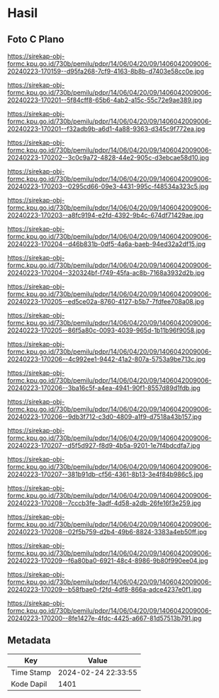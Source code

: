 # Hasil

## Foto C Plano

https://sirekap-obj-formc.kpu.go.id/730b/pemilu/pdpr/14/06/04/20/09/1406042009006-20240223-170159--d95fa268-7cf9-4163-8b8b-d7403e58cc0e.jpg

https://sirekap-obj-formc.kpu.go.id/730b/pemilu/pdpr/14/06/04/20/09/1406042009006-20240223-170201--5f84cff8-65b6-4ab2-a15c-55c72e9ae389.jpg

https://sirekap-obj-formc.kpu.go.id/730b/pemilu/pdpr/14/06/04/20/09/1406042009006-20240223-170201--f32adb9b-a6d1-4a88-9363-d345c9f772ea.jpg

https://sirekap-obj-formc.kpu.go.id/730b/pemilu/pdpr/14/06/04/20/09/1406042009006-20240223-170202--3c0c9a72-4828-44e2-905c-d3ebcae58d10.jpg

https://sirekap-obj-formc.kpu.go.id/730b/pemilu/pdpr/14/06/04/20/09/1406042009006-20240223-170203--0295cd66-09e3-4431-995c-f48534a323c5.jpg

https://sirekap-obj-formc.kpu.go.id/730b/pemilu/pdpr/14/06/04/20/09/1406042009006-20240223-170203--a8fc9194-e2fd-4392-9b4c-674df71429ae.jpg

https://sirekap-obj-formc.kpu.go.id/730b/pemilu/pdpr/14/06/04/20/09/1406042009006-20240223-170204--d46b831b-0df5-4a6a-baeb-94ed32a2df15.jpg

https://sirekap-obj-formc.kpu.go.id/730b/pemilu/pdpr/14/06/04/20/09/1406042009006-20240223-170204--320324bf-f749-45fa-ac8b-7168a3932d2b.jpg

https://sirekap-obj-formc.kpu.go.id/730b/pemilu/pdpr/14/06/04/20/09/1406042009006-20240223-170205--ed5ce02a-8760-4127-b5b7-7fdfee708a08.jpg

https://sirekap-obj-formc.kpu.go.id/730b/pemilu/pdpr/14/06/04/20/09/1406042009006-20240223-170205--86f5a80c-0093-4039-965d-1b11b96f9058.jpg

https://sirekap-obj-formc.kpu.go.id/730b/pemilu/pdpr/14/06/04/20/09/1406042009006-20240223-170206--4c992ee1-9442-41a2-807a-5753a9be713c.jpg

https://sirekap-obj-formc.kpu.go.id/730b/pemilu/pdpr/14/06/04/20/09/1406042009006-20240223-170206--3ba16c5f-a4ea-4941-90f1-8557d89d1fdb.jpg

https://sirekap-obj-formc.kpu.go.id/730b/pemilu/pdpr/14/06/04/20/09/1406042009006-20240223-170206--9db3f712-c3d0-4809-a1f9-d7518a43b157.jpg

https://sirekap-obj-formc.kpu.go.id/730b/pemilu/pdpr/14/06/04/20/09/1406042009006-20240223-170207--d5f5d927-f8d9-4b5a-9201-1e7f4bdcdfa7.jpg

https://sirekap-obj-formc.kpu.go.id/730b/pemilu/pdpr/14/06/04/20/09/1406042009006-20240223-170207--381b91db-cf56-4361-8b13-3e4f84b986c5.jpg

https://sirekap-obj-formc.kpu.go.id/730b/pemilu/pdpr/14/06/04/20/09/1406042009006-20240223-170208--7cccb3fe-3adf-4d58-a2db-26fe16f3e259.jpg

https://sirekap-obj-formc.kpu.go.id/730b/pemilu/pdpr/14/06/04/20/09/1406042009006-20240223-170208--02f5b759-d2b4-49b6-8824-3383a4eb50ff.jpg

https://sirekap-obj-formc.kpu.go.id/730b/pemilu/pdpr/14/06/04/20/09/1406042009006-20240223-170209--f6a80ba0-6921-48c4-8986-9b80f990ee04.jpg

https://sirekap-obj-formc.kpu.go.id/730b/pemilu/pdpr/14/06/04/20/09/1406042009006-20240223-170209--b58fbae0-f2fd-4df8-866a-adce4237e0f1.jpg

https://sirekap-obj-formc.kpu.go.id/730b/pemilu/pdpr/14/06/04/20/09/1406042009006-20240223-170200--8fe1427e-4fdc-4425-a667-81d57513b791.jpg


## Metadata

| Key        | Value               |
| ---------- | ------------------- |
| Time Stamp | 2024-02-24 22:33:55 |
| Kode Dapil | 1401                |



